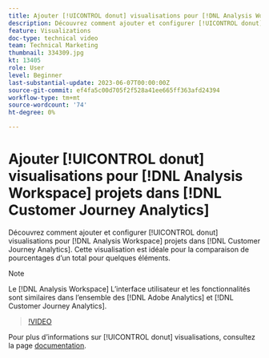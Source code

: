 ```yaml
---
title: Ajouter [!UICONTROL donut] visualisations pour [!DNL Analysis Workspace] projects
description: Découvrez comment ajouter et configurer [!UICONTROL donut] visualisations pour [!DNL Analysis Workspace] projets dans [!DNL Customer Journey Analytics].
feature: Visualizations
doc-type: technical video
team: Technical Marketing
thumbnail: 334309.jpg
kt: 13405
role: User
level: Beginner
last-substantial-update: 2023-06-07T00:00:00Z
source-git-commit: ef4fa5c00d705f2f528a41ee665ff363afd24394
workflow-type: tm+mt
source-wordcount: '74'
ht-degree: 0%

---
```


# Ajouter [!UICONTROL donut] visualisations pour [!DNL Analysis Workspace] projets dans [!DNL Customer Journey Analytics]

Découvrez comment ajouter et configurer [!UICONTROL donut] visualisations pour [!DNL Analysis Workspace] projets dans [!DNL Customer Journey Analytics]. Cette visualisation est idéale pour la comparaison de pourcentages d’un total pour quelques éléments.

>[!NOTE]
>
>Le [!DNL Analysis Workspace] L’interface utilisateur et les fonctionnalités sont similaires dans l’ensemble des [!DNL Adobe Analytics] et [!DNL Customer Journey Analytics].

>[!VIDEO](https://video.tv.adobe.com/v/334309/?quality=12&learn=on)

Pour plus d’informations sur [!UICONTROL donut] visualisations, consultez la page [documentation](https://experienceleague.adobe.com/docs/analytics-platform/using/cja-workspace/visualizations/donut.html).
